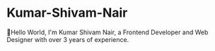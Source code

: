 # Kumar-Shivam-Nair
👋Hello World, I'm Kumar Shivam Nair, a Frontend Developer and Web Designer with over 3 years of experience.
